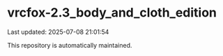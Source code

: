 # vrcfox-2.3_body_and_cloth_edition

Last updated: 2025-07-08 21:01:54

This repository is automatically maintained.
